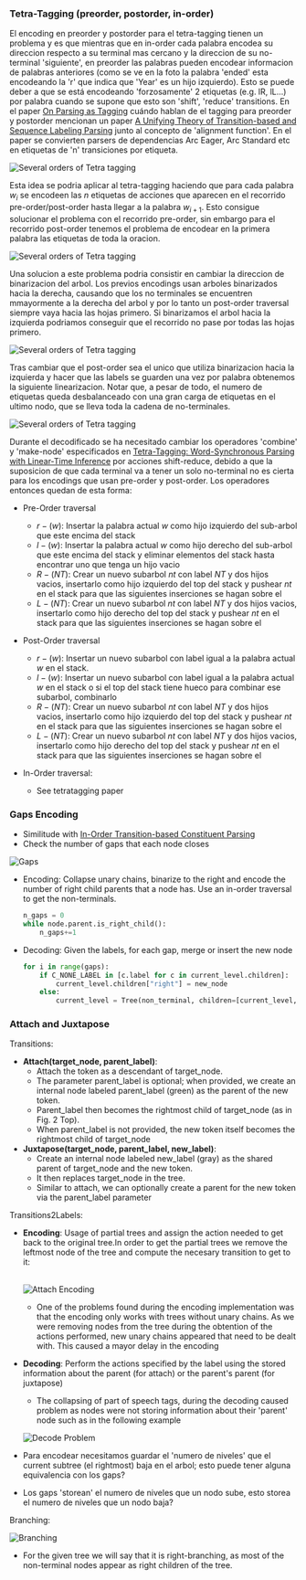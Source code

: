 
### Tetra-Tagging (preorder, postorder, in-order)
El encoding en preorder y postorder para el tetra-tagging tienen un problema y es que mientras que en in-order cada palabra encodea su direccion respecto a su terminal mas cercano y la direccion de su no-terminal 'siguiente', en preorder las palabras pueden encodear informacion de palabras anteriores (como se ve en la foto la palabra 'ended' esta encodeando la 'r' que indica que 'Year' es un hijo izquierdo). Esto se puede deber a que se está encodeando 'forzosamente' 2 etiquetas (e.g. lR, lL...) por palabra cuando se supone que esto son 'shift', 'reduce' transitions. En el paper [On Parsing as Tagging](https://aclanthology.org/2022.emnlp-main.607.pdf) cuándo hablan de el tagging para preorder y postorder mencionan un paper [A Unifying Theory of Transition-based and Sequence Labeling Parsing](https://aclanthology.org/2020.coling-main.336.pdf) junto al concepto de 'alignment function'. En el paper se convierten parsers de dependencias Arc Eager, Arc Standard etc en etiquetas de 'n' transiciones por etiqueta. <br>

![Several orders of Tetra tagging](pics/tetra_several_orders.png)

Esta idea se podria aplicar al tetra-tagging haciendo que para cada palabra $w_i$ se encodeen las $n$ etiquetas de acciones que aparecen en el recorrido pre-order/post-order hasta llegar a la palabra $w_{i+1}$. Esto consigue solucionar el problema con el recorrido pre-order, sin embargo para el recorrido post-order tenemos el problema de encodear en la primera palabra las etiquetas de toda la oracion.

![Several orders of Tetra tagging](pics/tetra_several_orders_2.png)

Una solucion a este problema podria consistir en cambiar la direccion de binarizacion del arbol. Los previos encodings usan arboles binarizados hacia la derecha, causando que los no terminales se encuentren mmayormente a la derecha del arbol y por lo tanto un post-order traversal siempre vaya hacia las hojas primero. Si binarizamos el arbol hacia la izquierda podriamos conseguir que el recorrido no pase por todas las hojas primero.

![Several orders of Tetra tagging](pics/tetra_several_orders_3.png)

Tras cambiar que el post-order sea el unico que utiliza binarizacion hacia la izquierda y hacer que las labels se guarden una vez por palabra obtenemos la siguiente linearizacion. Notar que, a pesar de todo, el numero de etiquetas queda desbalanceado con una gran carga de etiquetas en el ultimo nodo, que se lleva toda la cadena de no-terminales.

![Several orders of Tetra tagging](pics/tetra_several_orders_4.png)

Durante el decodificado se ha necesitado cambiar los operadores 'combine' y 'make-node' especificados en [Tetra-Tagging: Word-Synchronous Parsing with Linear-Time Inference](https://aclanthology.org/2020.acl-main.557.pdf) por acciones shift-reduce, debido a que la suposicion de que cada terminal va a tener un solo no-terminal no es cierta para los encodings que usan pre-order y post-order. Los operadores entonces quedan de esta forma:

- Pre-Order traversal
    - $r-(w)$: Insertar la palabra actual $w$ como hijo izquierdo del sub-arbol que este encima del stack
    - $l-(w)$: Insertar la palabra actual $w$ como hijo derecho del sub-arbol que este encima del stack y eliminar elementos del stack hasta encontrar uno que tenga un hijo vacio
    - $R-(NT)$: Crear un nuevo subarbol $nt$ con label $NT$ y dos hijos vacios, insertarlo como hijo izquierdo del top del stack y pushear $nt$ en el stack para que las siguientes inserciones se hagan sobre el
    - $L-(NT)$: Crear un nuevo subarbol $nt$ con label $NT$ y dos hijos vacios, insertarlo como hijo derecho del top del stack y pushear $nt$ en el stack para que las siguientes inserciones se hagan sobre el

- Post-Order traversal
    - $r-(w)$: Insertar un nuevo subarbol con label igual a la palabra actual $w$ en el stack.
    - $l-(w)$: Insertar un nuevo subarbol con label igual a la palabra actual $w$ en el stack o si el top del stack tiene hueco para combinar ese subarbol, combinarlo
    - $R-(NT)$: Crear un nuevo subarbol $nt$ con label $NT$ y dos hijos vacios, insertarlo como hijo izquierdo del top del stack y pushear $nt$ en el stack para que las siguientes inserciones se hagan sobre el
    - $L-(NT)$: Crear un nuevo subarbol $nt$ con label $NT$ y dos hijos vacios, insertarlo como hijo derecho del top del stack y pushear $nt$ en el stack para que las siguientes inserciones se hagan sobre el

- In-Order traversal:
    - See tetratagging paper


### Gaps Encoding

- Similitude with [In-Order Transition-based Constituent Parsing](https://aclanthology.org/Q17-1029.pdf)
- Check the number of gaps that each node closes

![Gaps](pics/sev_gaps.png)

- Encoding: Collapse unary chains, binarize to the right and encode the number of right child parents that a node has. Use an in-order traversal to get the non-terminals.<br>
    ```python
    n_gaps = 0
    while node.parent.is_right_child():
        n_gaps+=1
    ```

- Decoding: Given the labels, for each gap, merge or insert the new node<br>
    ``` python
    for i in range(gaps):
        if C_NONE_LABEL in [c.label for c in current_level.children]:
            current_level.children["right"] = new_node
        else:
            current_level = Tree(non_terminal, children=[current_level, new_node])
    ```

### Attach and Juxtapose

Transitions:
- <b>Attach(target_node, parent_label)</b>: 
    - Attach the token as a descendant of target_node. 
    - The parameter parent_label is optional; when provided, we create an internal node labeled parent_label (green) as the parent of the new token. 
    - Parent_label then becomes the rightmost child of target_node (as in Fig. 2 Top). 
    - When parent_label is not provided, the new token itself becomes the rightmost child of target_node
- <b>Juxtapose(target_node, parent_label, new_label)</b>: 
    - Create an internal node labeled new_label (gray) as the shared parent of target_node and the new token. 
    - It then replaces target_node in the tree. 
    - Similar to attach, we can optionally create a parent for the new token via the parent_label parameter

Transitions2Labels:
- <b>Encoding</b>: Usage of partial trees and assign the action needed to get back to the original tree.In order to get the partial trees we remove the leftmost node of the tree and compute the necesary transition to get to it:<br><br>

    ![Attach Encoding](pics/att_jux.png)

    - One of the problems found during the encoding implementation was that the encoding only works with trees without unary chains. As we were removing nodes from the tree during the obtention of the actions performed, new unary chains appeared that need to be dealt with. This caused a mayor delay in the encoding

- <b>Decoding</b>: Perform the actions specified by the label using the stored information about the parent (for attach) or the parent's parent (for juxtapose)

    - The collapsing of part of speech tags, during the decoding caused problem as nodes were not storing information about their 'parent' node such as in the following example<br>

    ![Decode Problem](pics/collapse.png)

- Para encodear necesitamos guardar el 'numero de niveles' que el current subtree (el rightmost) baja en el arbol; esto puede tener alguna equivalencia con los gaps?
- Los gaps 'storean' el numero de niveles que un nodo sube, esto storea el numero de niveles que un nodo baja?

Branching:

![Branching](pics/branching.png)

- For the given tree we will say that it is right-branching, as most of the non-terminal nodes appear as right children of the tree.